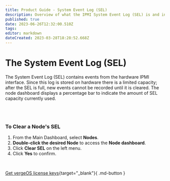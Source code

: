 ```yaml
---
title: Product Guide - System Event Log (SEL)
description: Overview of what the IPMI System Event Log (SEL) is and instructions for clearing a Node's SEL
published: true
date: 2023-06-26T12:32:00.510Z
tags: 
editor: markdown
dateCreated: 2023-03-28T18:28:52.668Z
---
```


# The System Event Log (SEL)

The System Event Log (SEL) contains events from the hardware IPMI interface. Since this log is stored on hardware there is a limited capacity; after the SEL is full, new events cannot be recorded until it is cleared. The node dashboard displays a percentage bar to indicate the amount of SEL capacity currently used.

<br>
<br>

### To Clear a Node's SEL

1.  From the Main Dashboard, select **Nodes**.
2.  **Double-click the desired Node** to access the **Node dashboard**.
3.  Click **Clear SEL** on the left menu.
4.  Click **Yes** to confirm.

<br>

[Get vergeOS license keys](https://www.verge.io/test-drive){target="_blank"}{ .md-button }